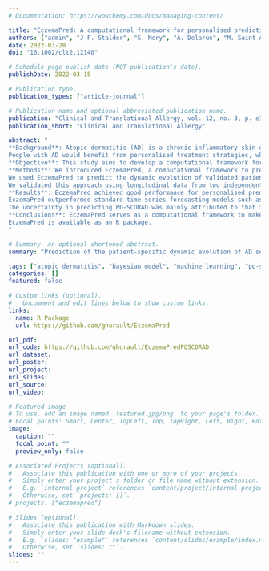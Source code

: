 ```yaml
---
# Documentation: https://wowchemy.com/docs/managing-content/

title: "EczemaPred: A computational framework for personalised prediction of eczema severity dynamics"
authors: ["admin", "J-F. Stalder", "S. Mery", "A. Delarue", "M. Saint Aroman", "G. Josse", "R. J. Tanaka"]
date: 2022-03-28
doi: "10.1002/clt2.12140"

# Schedule page publish date (NOT publication's date).
publishDate: 2022-03-15

# Publication type.
publication_types: ["article-journal"]

# Publication name and optional abbreviated publication name.
publication: "Clinical and Translational Allergy, vol. 12, no. 3, p. e12140"
publication_short: "Clinical and Translational Allergy"

abstract: "
**Background**: Atopic dermatitis (AD) is a chronic inflammatory skin disease leading to substantial quality of life impairment with heterogeneous treatment responses.
People with AD would benefit from personalised treatment strategies, whose design requires predicting how AD severity evolves for each individual.
**Objective**: This study aims to develop a computational framework for personalised prediction of AD severity dynamics.
**Methods**: We introduced EczemaPred, a computational framework to predict patient-dependent dynamic evolution of AD severity using Bayesian state-space models that describe latent dynamics of AD severity items and how they are measured.
We used EczemaPred to predict the dynamic evolution of validated patient-oriented scoring atopic dermatitis (PO-SCORAD) by combining predictions from the models for the nine severity items of PO-SCORAD (six intensity signs, extent of eczema, and two subjective symptoms).
We validated this approach using longitudinal data from two independent studies: a published clinical study in which PO-SCORAD was measured twice weekly for 347 AD patients over 17 weeks, and another one in which PO-SCORAD was recorded daily by 16 AD patients for 12 weeks.
**Results**: EczemaPred achieved good performance for personalised predictions of PO-SCORAD and its severity items daily to weekly.
EczemaPred outperformed standard time-series forecasting models such as a mixed effect autoregressive model.
The uncertainty in predicting PO-SCORAD was mainly attributed to that in predicting intensity signs (75% of the overall uncertainty).
**Conclusions**: EczemaPred serves as a computational framework to make a personalised prediction of AD severity dynamics relevant to clinical practice.
EczemaPred is available as an R package.
"

# Summary. An optional shortened abstract.
summary: "Prediction of the patient-specific dynamic evolution of AD severity by EczemaPred will help manage and anticipate fluctuating disease symptoms, contributing to personalised medicine."

tags: ["atopic dermatitis", "bayesian model", "machine learning", "po-scorad", "prediction"]
categories: []
featured: false

# Custom links (optional).
#   Uncomment and edit lines below to show custom links.
links:
- name: R Package
  url: https://github.com/ghurault/EczemaPred

url_pdf:
url_code: https://github.com/ghurault/EczemaPredPOSCORAD
url_dataset:
url_poster:
url_project:
url_slides:
url_source:
url_video:

# Featured image
# To use, add an image named `featured.jpg/png` to your page's folder. 
# Focal points: Smart, Center, TopLeft, Top, TopRight, Left, Right, BottomLeft, Bottom, BottomRight.
image:
  caption: ""
  focal_point: ""
  preview_only: false

# Associated Projects (optional).
#   Associate this publication with one or more of your projects.
#   Simply enter your project's folder or file name without extension.
#   E.g. `internal-project` references `content/project/internal-project/index.md`.
#   Otherwise, set `projects: []`.
# projects: ["eczemapred"]

# Slides (optional).
#   Associate this publication with Markdown slides.
#   Simply enter your slide deck's filename without extension.
#   E.g. `slides: "example"` references `content/slides/example/index.md`.
#   Otherwise, set `slides: ""`.
slides: ""
---
```

